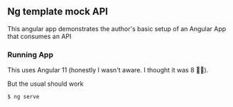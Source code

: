 ## Ng template mock API

This angular app demonstrates the author's basic setup of an Angular App that consumes an API 

### Running App

This uses Angular 11 (honestly I wasn't aware. I thought it was 8 😬😬).

But the usual should work

`$ ng serve`
